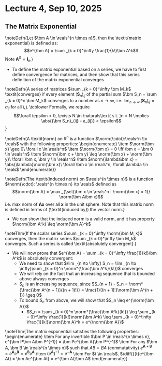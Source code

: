 # Lecture 4, Sep 10, 2025

## The Matrix Exponential

\noteDefn{Let $\bm A \in \reals^{n \times n}$, then the \textit{matrix exponential} is defined as: $$e^{\bm A} = \sum _{k = 0}^\infty \frac{1}{k!}\bm A^k$$ Note $\bm A^0 = \bm I_n$.}

* To define the matrix exponential based on a series, we have to first define convergence for matrices, and then show that this series definition of the matrix exponential converges

\noteDefn{A series of matrices $\sum _{k = 0}^\infty \bm M_k$ \textit{converges} if every element $(\bm S_n)_{ij}$ of the partial sum $\bm S_n = \sum _{k = 0}^n \bm M_k$ converges to a number as $n \to \infty$, i.e. $\lim _{n \to \infty} (\bm S_n)_{ij} = a_{ij}$ for all $i, j$. \tcblower Formally, we require $$\forall \epsilon > 0, \exists N \in \naturals\text{ s.t. }n > N \implies \abs{(\bm S_n)_{ij} - a_{ij}} < \epsilon$$}

\noteDefn{A \textit{norm} on $\mathrm R^n$ is a function $\norm{\cdot}:\reals^n \to \reals$ with the following properties:
\begin{enumerate}
	\item $\norm{\bm x} \geq 0\ \forall x \in \reals^n$
	\item $\norm{\bm x} = 0 \iff \bm x = \bm 0 \in \reals^n$
	\item $\norm{\bm x + \bm y} \leq \norm{\bm x} + \norm{\bm y}\ \forall \bm x, \bm y \in \reals^n$
	\item $\norm{\lambda\bm x} = \abs{\lambda}\norm{\bm x}\ \forall \bm x \in \reals^n, \forall \lambda \in \reals$
\end{enumerate}}

\noteDefn{The \textit{induced norm} on $\reals^{n \times n}$ is a function $\norm{\cdot}: \reals^{n \times n} \to \reals$ defined as $$\norm{\bm A} = \max _{\set{\bm x \in \reals^n | \norm{\bm x} = 1}} \norm{\bm A\bm x}$$ i.e. max norm of $\bm A\bm x$ over all $\bm x$ in the unit sphere. Note that this matrix norm is defined in terms of (\textit{induced by}) the vector norm.}

* We can show that the induced norm is a valid norm, and it has property $\norm{\bm A^k} \leq \norm{\bm A}^k$

\noteThm{If the scalar series $\sum _{k = 0}^\infty \norm{\bm M_k}$ converges, then the matrix series $\sum _{k = 0}^\infty \bm M_k$ converges. Such a series is called \textit{absolutely convergent}.}

* We will now prove that $e^{\bm A} = \sum _{k = 0}^\infty \frac{1}{k!}\bm A^k$ is absolutely convergent:
	* We need to show that $\lim _{n \to \infty} S_n = \lim _{n \to \infty}\sum _{k = 0}^n \norm*{\frac{\bm A^k}{k!}}$ converges
	* We will rely on the fact that an increasing sequence that is bounded above always converges
	* $S_n$ is an increasing sequence, since $S_{n + 1} - S_n = \norm*{\frac{\bm A^{n + 1}}{(n + 1)!}} = \frac{1}{(n + 1)!}\norm{\bm A^{n + 1}} \geq 0$
	* To bound $S_n$ from above, we will show that $S_n \leq e^{\norm{\bm A}}$
		* $S_n = \sum _{k = 0}^n \norm*{\frac{\bm A^k}{k!}} \leq \sum _{k = 0}^\infty \frac{1}{k!}\norm{\bm A^k} \leq \sum _{k = 0}^\infty \frac{1}{k!}\norm{\bm A}^k = e^{\norm{\bm A}}$

\noteThm{The matrix exponential satisfies the following properties:
\begin{enumerate}
	\item For any invertible $\bm P \in \reals^{n \times n}, e^{\bm P\bm A\bm P^{-1}} = \bm Pe^{\bm A}\bm P^{-1}$
	\item For any $\bm A, \bm B \in \reals^{n \times n}$ such that $AB = BA$ (commutativity) $e^{\bm A + \bm B} = e^{\bm A}e^{\bm B} = e^{\bm B}e^{\bm A}$
	\item $(e^{\bm A})^{-1} = e^{-\bm A}$
	\item For $t \in \reals$, $\diff{}{t}e^{\bm At} = \bm Ae^{\bm At} = e^{\bm At}\bm A$
\end{enumerate}}

